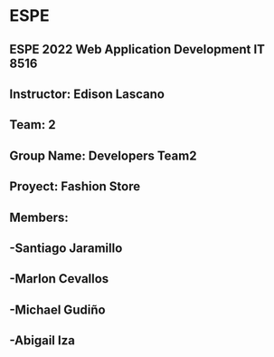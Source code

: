 # ESPE
## ESPE 2022 Web Application Development  IT 8516
## Instructor: Edison Lascano
## Team: 2
## Group Name: Developers Team2
## Proyect: Fashion Store
## Members:
## -Santiago Jaramillo
## -Marlon Cevallos
## -Michael Gudiño
## -Abigail Iza

